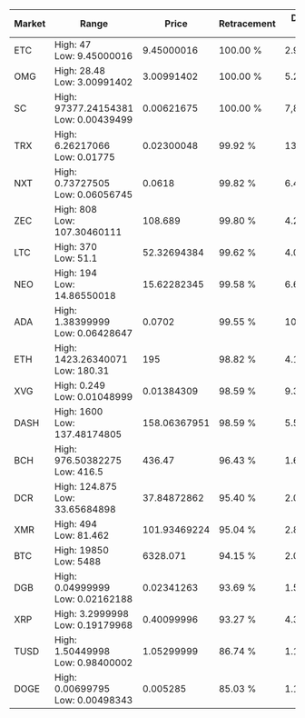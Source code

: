 | Market | Range | Price| Retracement | Doubles to 50% |
| --- | --- | --- | --- | --- |
| ETC | High: 47<br />Low: 9.45000016 | 9.45000016 | 100.00 % | 2.99 |
| OMG | High: 28.48<br />Low: 3.00991402 | 3.00991402 | 100.00 % | 5.23 |
| SC | High: 97377.24154381<br />Low: 0.00439499 | 0.00621675 | 100.00 % | 7,831,845.09 |
| TRX | High: 6.26217066<br />Low: 0.01775 | 0.02300048 | 99.92 % | 136.52 |
| NXT | High: 0.73727505<br />Low: 0.06056745 | 0.0618 | 99.82 % | 6.46 |
| ZEC | High: 808<br />Low: 107.30460111 | 108.689 | 99.80 % | 4.21 |
| LTC | High: 370<br />Low: 51.1 | 52.32694384 | 99.62 % | 4.02 |
| NEO | High: 194<br />Low: 14.86550018 | 15.62282345 | 99.58 % | 6.68 |
| ADA | High: 1.38399999<br />Low: 0.06428647 | 0.0702 | 99.55 % | 10.32 |
| ETH | High: 1423.26340071<br />Low: 180.31 | 195 | 98.82 % | 4.11 |
| XVG | High: 0.249<br />Low: 0.01048999 | 0.01384309 | 98.59 % | 9.37 |
| DASH | High: 1600<br />Low: 137.48174805 | 158.06367951 | 98.59 % | 5.50 |
| BCH | High: 976.50382275<br />Low: 416.5 | 436.47 | 96.43 % | 1.60 |
| DCR | High: 124.875<br />Low: 33.65684898 | 37.84872862 | 95.40 % | 2.09 |
| XMR | High: 494<br />Low: 81.462 | 101.93469224 | 95.04 % | 2.82 |
| BTC | High: 19850<br />Low: 5488 | 6328.071 | 94.15 % | 2.00 |
| DGB | High: 0.04999999<br />Low: 0.02162188 | 0.02341263 | 93.69 % | 1.53 |
| XRP | High: 3.2999998<br />Low: 0.19179968 | 0.40099996 | 93.27 % | 4.35 |
| TUSD | High: 1.50449998<br />Low: 0.98400002 | 1.05299999 | 86.74 % | 1.18 |
| DOGE | High: 0.00699795<br />Low: 0.00498343 | 0.005285 | 85.03 % | 1.13 |
